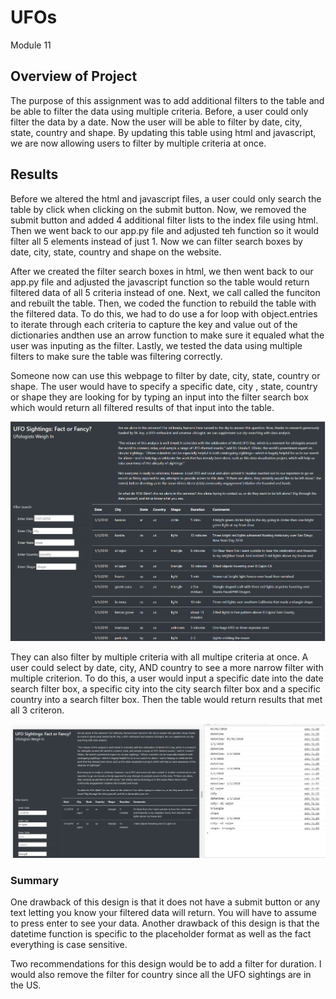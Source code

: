 # UFOs
Module 11

## Overview of Project
The purpose of this assignment was to add additional filters to the table and be able to filter the data using multiple criteria. Before, a user could only filter the data by a date. Now the user will be able to filter by date, city, state, country and shape. By updating this table using html and javascript, we are now allowing users to filter by multiple criteria at once. 

## Results
Before we altered the html and javascript files, a user could only search the table by click when clicking on the submit button. Now, we removed the submit button and added 4 additional filter lists to the index file using html. Then we went back to our app.py file and adjusted teh function so it would filter all 5 elements instead of just 1. Now we can filter search boxes by date, city, state, country and shape on the website. 

After we created the filter search boxes in html, we then went back to our app.py file and adjusted the javascript function so the table would return filtered data of all 5 criteria instead of one. Next, we call called the funciton and rebuilt the table.  Then, we coded the function to rebuild the table with the filtered data. To do this, we had to do use a for loop with object.entries to iterate through each criteria to capture the key and value out of the dictionaries andthen use an arrow function to make sure it equaled what the user was inputing as the filter.  Lastly, we tested the data using multiple filters to make sure the table was filtering correctly. 

Someone now can use this webpage to filter by date, city, state, country or shape. The user would have to specify a specific date, city , state, country or shape they are looking for by typing an input into the filter search box which would return all filtered results of that input into the table.

![](resources/tableunfiltered.png)

They can also filter by multiple criteria with all multipe criteria at once. A user could select by date, city, AND country to see a more narrow filter with multiple criterion. To do this, a user would input a specific date into the date search filter box, a specific city into the city search filter box and a specific country into a search filter box.  Then the table would return results that met all 3 criteron. 

![](resources/finished11.png)

### Summary

One drawback of this design is that it does not have a submit button or any text letting you know your filtered data will return.  You will have to assume to press enter to see your data. Another drawback of this design is that the datetime function is specific to the placeholder format as well as the fact everything is case sensitive. 

Two recommendations for this design would be to add a filter for duration. I would also remove the filter for country since all the UFO sightings are in the US. 
 


